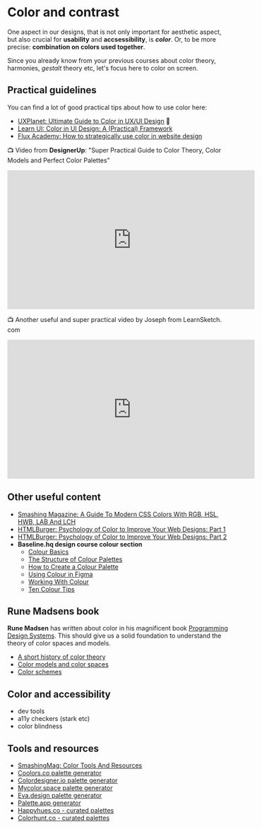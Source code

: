 # Color and contrast

One aspect in our designs, that is not only important for aesthetic aspect, but also crucial for **usability** and **accsessibility**, is ***color***. Or, to be more precise: **combination on colors used together**. 

Since you already know from your previous courses about color theory, harmonies, *gestalt* theory etc, let's focus here to color on screen.





## Practical guidelines


You can find a lot of good practical tips about how to use color here:
- [UXPlanet: Ultimate Guide to Color in UX/UI Design](https://uxplanet.org/ultimate-guide-to-color-in-ux-ui-design-de8eb104b5d3) 📌
- [Learn UI: Color in UI Design: A (Practical) Framework](https://learnui.design/blog/color-in-ui-design-a-practical-framework.html)
- [Flux Academy: How to strategically use color in website design](https://www.flux-academy.com/blog/how-to-strategically-use-color-in-website-design)

📺 Video from **DesignerUp**: "Super Practical Guide to Color Theory, Color Models and Perfect Color Palettes"

<div class="video-responsive">
    <iframe width="560" height="315" src="https://www.youtube.com/embed/GyVMoejbGFg" title="YouTube video player" frameborder="0" allow="accelerometer; autoplay; clipboard-write; encrypted-media; gyroscope; picture-in-picture" allowfullscreen></iframe>
</div>


📺 Another useful and super practical video by Joseph from LearnSketch․com  

<div class="video-responsive">
<iframe width="560" height="315" src="https://www.youtube-nocookie.com/embed/9S8LGdpNh4Q" title="YouTube video player" frameborder="0" allow="accelerometer; autoplay; clipboard-write; encrypted-media; gyroscope; picture-in-picture" allowfullscreen></iframe>
</div>


## Other useful content

- [Smashing Magazine: A Guide To Modern CSS Colors With RGB, HSL, HWB, LAB And LCH](https://www.smashingmagazine.com/2021/11/guide-modern-css-colors/)
- [HTMLBurger: Psychology of Color to Improve Your Web Designs: Part 1](https://htmlburger.com/blog/psychology-of-color-improve-web-design/)
- [HTMLBurger: Psychology of Color to Improve Your Web Designs: Part 2](https://htmlburger.com/blog/psychology-of-colors-web-design-pt-2/)
- **Baseline.hq design course colour section**
    - [Colour Basics](https://baselinehq.com/4-colour-basics.html)
    - [The Structure of Colour Palettes](https://baselinehq.com/4-structure-of-colour-palettes.html)
    - [How to Create a Colour Palette](https://baselinehq.com/4-how-to-create-a-colour-palette.html)
    - [Using Colour in Figma](https://baselinehq.com/4-using-colour-in-figma.html)
    - [Working With Colour](https://baselinehq.com/4-working-with-colour.html)
    - [Ten Colour Tips](https://baselinehq.com/4-10-colour-tips.html)





## Rune Madsens book

**Rune Madsen** has written about color in his magnificent book [Programming Design Systems](https://programmingdesignsystems.com/). This should give us a solid foundation to understand the theory of color spaces and models. 

- [A short history of color theory](https://programmingdesignsystems.com/color/a-short-history-of-color-theory/index.html#a-short-history-of-color-theory-xZzRFOZ)
- [Color models and color spaces](https://programmingdesignsystems.com/color/color-models-and-color-spaces/index.html#color-models-and-color-spaces-JDQ1fRD)
- [Color schemes](https://programmingdesignsystems.com/color/color-schemes/index.html#color-schemes-dV9Rf6L)




## Color and accessibility

- dev tools
- a11y checkers (stark etc)
- color blindness


## Tools and resources

- [SmashingMag: Color Tools And Resources](https://www.smashingmagazine.com/2021/07/color-tools-resources/)
- [Coolors.co palette generator](https://coolors.co/)
- [Colordesigner.io palette generator](https://colordesigner.io/)
- [Mycolor.space palette generator](https://mycolor.space/)
- [Eva.design palette generator](https://colors.eva.design/)
- [Palette.app generator](https://palettte.app/)
- [Happyhues.co - curated palettes](https://www.happyhues.co/)
- [Colorhunt.co - curated palettes](https://colorhunt.co/palettes/space)

